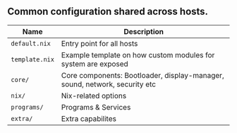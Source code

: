 ## Common configuration shared across hosts.

| Name | Description |
| --- | --- |
| `default.nix` | Entry point for all hosts |
| `template.nix` | Example template on how custom modules for system are exposed |
| `core/` | Core components: Bootloader, display-manager, sound, network, security etc |
| `nix/` | Nix-related options |
| `programs/` | Programs & Services |
| `extra/` | Extra capabilites |
